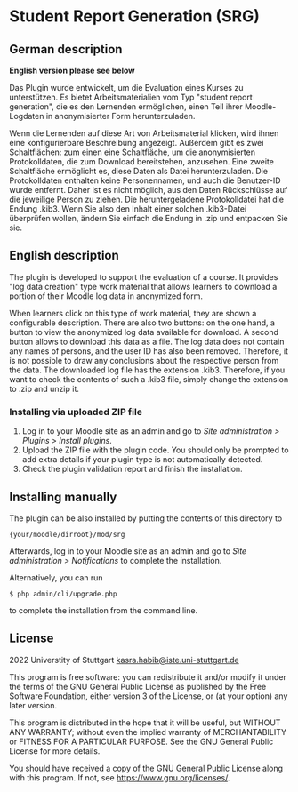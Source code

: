 # Student Report Generation (SRG) #

## German description

**English version please see below**

Das Plugin wurde entwickelt, um die Evaluation eines Kurses zu unterstützen. Es bietet Arbeitsmaterialien vom Typ "student report generation", die es den Lernenden ermöglichen, einen Teil ihrer Moodle-Logdaten in anonymisierter Form herunterzuladen.


Wenn die Lernenden auf diese Art von Arbeitsmaterial klicken, wird ihnen eine konfigurierbare Beschreibung angezeigt. Außerdem gibt es zwei Schaltflächen: zum einen eine Schaltfläche, um die anonymisierten Protokolldaten, die zum Download bereitstehen, anzusehen. Eine zweite Schaltfläche ermöglicht es, diese Daten als Datei herunterzuladen. Die Protokolldaten enthalten keine Personennamen, und auch die Benutzer-ID wurde entfernt. Daher ist es nicht möglich, aus den Daten Rückschlüsse auf die jeweilige Person zu ziehen. Die heruntergeladene Protokolldatei hat die Endung .kib3. Wenn Sie also den Inhalt einer solchen .kib3-Datei überprüfen wollen, ändern Sie einfach die Endung in .zip und entpacken Sie sie.


 
## English description

The plugin is developed to support the evaluation of a course. It provides "log data creation" type work material that allows learners to download a portion of their Moodle log data in anonymized form.


When learners click on this type of work material, they are shown a configurable description. There are also two buttons: on the one hand, a button to view the anonymized log data available for download. A second button allows to download this data as a file. The log data does not contain any names of persons, and the user ID has also been removed. Therefore, it is not possible to draw any conclusions about the respective person from the data. The downloaded log file has the extension .kib3. Therefore, if you want to check the contents of such a .kib3 file, simply change the extension to .zip and unzip it.


### Installing via uploaded ZIP file ##

1. Log in to your Moodle site as an admin and go to _Site administration >
   Plugins > Install plugins_.
2. Upload the ZIP file with the plugin code. You should only be prompted to add
   extra details if your plugin type is not automatically detected.
3. Check the plugin validation report and finish the installation.

## Installing manually ##

The plugin can be also installed by putting the contents of this directory to

    {your/moodle/dirroot}/mod/srg

Afterwards, log in to your Moodle site as an admin and go to _Site administration >
Notifications_ to complete the installation.

Alternatively, you can run

    $ php admin/cli/upgrade.php

to complete the installation from the command line.



## License ##

2022 Universtity of Stuttgart <kasra.habib@iste.uni-stuttgart.de>

This program is free software: you can redistribute it and/or modify it under
the terms of the GNU General Public License as published by the Free Software
Foundation, either version 3 of the License, or (at your option) any later
version.

This program is distributed in the hope that it will be useful, but WITHOUT ANY
WARRANTY; without even the implied warranty of MERCHANTABILITY or FITNESS FOR A
PARTICULAR PURPOSE.  See the GNU General Public License for more details.

You should have received a copy of the GNU General Public License along with
this program.  If not, see <https://www.gnu.org/licenses/>.
